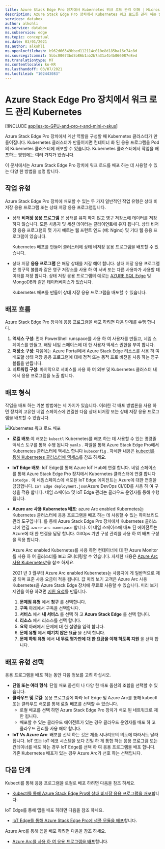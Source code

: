 ```yaml
---
title: Azure Stack Edge Pro 장치에서 Kubernetes 워크 로드 관리 이해 | Microsoft Docs
description: Azure Stack Edge Pro 장치에서 Kubernetes 워크 로드를 관리 하는 방법을 설명 합니다.
services: databox
author: alkohli
ms.service: databox
ms.subservice: edge
ms.topic: conceptual
ms.date: 03/01/2021
ms.author: alkohli
ms.openlocfilehash: b962d66349bbed112114c010e8d185ba16c74c8d
ms.sourcegitcommit: 5bbc00673bd5b86b1ab2b7a31a4b4b066087e8ed
ms.translationtype: MT
ms.contentlocale: ko-KR
ms.lasthandoff: 03/07/2021
ms.locfileid: "102443083"
---
```

# <a name="kubernetes-workload-management-on-your-azure-stack-edge-pro-device"></a>Azure Stack Edge Pro 장치에서 워크 로드 관리 Kubernetes

[!INCLUDE [applies-to-GPU-and-pro-r-and-mini-r-skus](../../includes/azure-stack-edge-applies-to-gpu-pro-r-mini-r-sku.md)]

Azure Stack Edge Pro 장치에서 계산 역할을 구성할 때 Kubernetes 클러스터가 만들어집니다. Kubernetes 클러스터가 만들어지면 컨테이너 화 된 응용 프로그램을 Pod의 Kubernetes 클러스터에 배포할 수 있습니다. Kubernetes 클러스터에서 작업을 배포하는 방법에는 여러 가지가 있습니다. 

이 문서에서는 Azure Stack Edge Pro 장치에 워크 로드를 배포 하는 데 사용할 수 있는 다양 한 방법을 설명 합니다.

## <a name="workload-types"></a>작업 유형

Azure Stack Edge Pro 장치에 배포할 수 있는 두 가지 일반적인 작업 유형은 상태 비저장 응용 프로그램 또는 상태 저장 응용 프로그램입니다.

- 상태 **비저장 응용 프로그램** 은 상태를 유지 하지 않고 영구 저장소에 데이터를 저장 하지 않습니다. 모든 사용자 및 세션 데이터는 클라이언트에 유지 됩니다. 상태 비저장 응용 프로그램의 몇 가지 예로는 웹 프런트 엔드 (예: Nginx) 및 기타 웹 응용 프로그램이 있습니다.

    Kubernetes 배포를 만들어 클러스터에 상태 비저장 응용 프로그램을 배포할 수 있습니다. 

- 상태 저장 **응용 프로그램** 은 해당 상태를 저장 해야 합니다. 상태 저장 응용 프로그램은 영구적 볼륨과 같은 영구 저장소를 사용 하 여 서버 또는 다른 사용자가 사용할 데이터를 저장 합니다. 상태 저장 응용 프로그램의 예로는 [AZURE SQL Edge](../azure-sql-edge/overview.md) 및 MongoDB와 같은 데이터베이스가 있습니다.

    Kubernetes 배포를 만들어 상태 저장 응용 프로그램을 배포할 수 있습니다. 

## <a name="deployment-flow"></a>배포 흐름

Azure Stack Edge Pro 장치에 응용 프로그램을 배포 하려면 다음 단계를 수행 합니다. 
 
1. **액세스 구성**: 먼저 PowerShell runspace를 사용 하 여 사용자를 만들고, 네임 스페이스를 만들고, 해당 네임 스페이스에 대 한 사용자 액세스 권한을 부여 합니다.
2. **저장소 구성**: 다음에는 Azure Portal에서 Azure Stack Edge 리소스를 사용 하 여 배포할 상태 저장 응용 프로그램에 대해 정적 또는 동적 프로 비전을 사용 하는 영구 볼륨을 만듭니다.
3. **네트워킹 구성**: 마지막으로 서비스를 사용 하 여 외부 및 Kubernetes 클러스터 내에서 응용 프로그램을 노출 합니다.
 
## <a name="deployment-types"></a>배포 형식

작업을 배포 하는 기본 방법에는 세 가지가 있습니다. 이러한 각 배포 방법론을 사용 하면 장치의 고유한 네임 스페이스에 연결한 다음 상태 비저장 또는 상태 저장 응용 프로그램을 배포할 수 있습니다.

![Kubernetes 워크 로드 배포](./media/azure-stack-edge-gpu-kubernetes-workload-management/kubernetes-workload-management-1.png)

- **로컬 배포**:이 배포는 `kubectl` Kubernetes를 배포 하는 데 사용할 수 있는 명령줄 액세스 도구를 통해 수행 됩니다 `yamls` . 파일을 통해 Azure Stack Edge Pro에서 Kubernetes 클러스터에 액세스 합니다 `kubeconfig` . 자세한 내용은 [kubectl를 통해 Kubernetes 클러스터에 액세스](azure-stack-edge-gpu-create-kubernetes-cluster.md)를 참조 하세요.

- **IoT Edge 배포**: IoT Edge를 통해 Azure IoT Hub에 연결 합니다. 네임 스페이스를 통해 Azure Stack Edge Pro 장치에서 Kubernetes 클러스터에 연결 합니다 `iotedge` . 이 네임스페이스에 배포된 IoT Edge 에이전트는 Azure에 대한 연결을 담당합니다. `IoT Edge deployment.json`Azure DevOps CI/CD를 사용 하 여 구성을 적용 합니다. 네임 스페이스 및 IoT Edge 관리는 클라우드 운영자를 통해 수행 됩니다.

- **Azure arc 사용 Kubernetes 배포**: azure Arc enabled Kubernetes는 Kubernetes 클러스터에 응용 프로그램을 배포 하는 데 사용할 수 있는 하이브리드 관리 도구입니다. 를 통해 Azure Stack Edge Pro 장치에서 Kubernetes 클러스터에 연결 `azure-arc namespace` 합니다. 이 네임 스페이스에 배포 된 에이전트는 Azure에 대 한 연결을 담당 합니다. GitOps 기반 구성 관리를 사용 하 여 배포 구성을 적용 합니다. 
    
    Azure Arc enabled Kubernetes를 사용 하면 컨테이너에 대 한 Azure Monitor를 사용 하 여 클러스터를 보고 모니터링할 수 있습니다. 자세한 내용은 [Azure Arc 사용 Kubernetes?](../azure-arc/kubernetes/overview.md)을 참조 하세요.
    
    2021 년 3 월부터 Azure Arc enabled Kubernetes는 사용자에 게 일반적으로 제공 되며 표준 사용 요금이 적용 됩니다. 값 미리 보기 고객은 Azure Arc 사용 Kubernetes을 Azure Stack Edge 장치에 무료로 사용할 수 있습니다. 미리 보기 제안을 이용 하려면 [지원 요청](https://portal.azure.com/#blade/Microsoft_Azure_Support/HelpAndSupportBlade/newsupportrequest)를 만듭니다.

    1. **문제점 유형** 에서 **청구** 를 선택합니다.
    2. **구독** 아래에서 구독을 선택합니다.
    3. **서비스** 에서 **내 서비스** 를 선택 하 고 **Azure Stack Edge** 를 선택 합니다.
    4. **리소스** 에서 리소스를 선택 합니다.
    5. **요약** 아래에서 문제에 대 한 설명을 입력 합니다.
    6. **문제 유형** 에서 **예기치 않은 요금** 을 선택 합니다.
    7. **문제 하위 유형** 에서 **내 무료 평가판에 대 한 요금을 이해 하도록 지원** 을 선택 합니다.


## <a name="choose-the-deployment-type"></a>배포 유형 선택

응용 프로그램을 배포 하는 동안 다음 정보를 고려 하십시오.

- **단일 또는 여러 형식**: 단일 배포 옵션이 나 다양 한 배포 옵션의 조합을 선택할 수 있습니다.
- **클라우드 및 로컬**: 응용 프로그램에 따라 IoT Edge 및 Azure Arc를 통해 kubectl 또는 클라우드 배포를 통해 로컬 배포를 선택할 수 있습니다. 
    - 로컬 배포를 선택 하면 Azure Stack Edge Pro 장치가 배포 된 네트워크로 제한 됩니다.
    - 배포할 수 있는 클라우드 에이전트가 있는 경우 클라우드 운영자를 배포 하 고 클라우드 관리를 사용 해야 합니다.
- **IoT Vs Azure Arc**: 배포를 선택 하는 것은 제품 시나리오의 의도에 따라서도 달라 집니다. IoT 또는 IoT 에코 시스템을 보다 긴밀 하 게 통합 하는 응용 프로그램 또는 컨테이너를 배포 하는 경우 IoT Edge를 선택 하 여 응용 프로그램을 배포 합니다. 기존 Kubernetes 배포가 있는 경우 Azure Arc가 선호 하는 선택입니다.


## <a name="next-steps"></a>다음 단계

Kubectl를 통해 응용 프로그램을 로컬로 배포 하려면 다음을 참조 하세요.

- [Kubectl를 통해 Azure Stack Edge Pro에 상태 비저장 응용 프로그램을 배포](azure-stack-edge-j-series-deploy-stateless-application-kubernetes.md)합니다.

IoT Edge를 통해 앱을 배포 하려면 다음을 참조 하세요.

- [IoT Edge를 통해 Azure Stack Edge Pro에 샘플 모듈을 배포](azure-stack-edge-gpu-deploy-sample-module.md)합니다.

Azure Arc를 통해 앱을 배포 하려면 다음을 참조 하세요.

- [Azure Arc를 사용 하 여 응용 프로그램을 배포](azure-stack-edge-gpu-deploy-arc-kubernetes-cluster.md)합니다.
